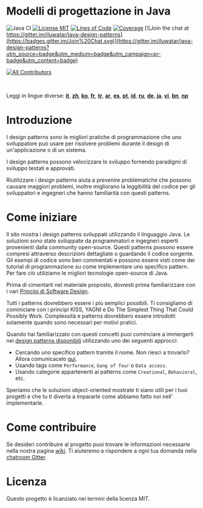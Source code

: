 <!-- the line below needs to be an empty line C: (its because kramdown isnt
     that smart and dearly wants an empty line before a heading to be able to
     display it as such, e.g. website) -->

# Modelli di progettazione in Java

![Java CI](https://github.com/iluwatar/java-design-patterns/workflows/Java%20CI/badge.svg)
[![License MIT](https://img.shields.io/badge/license-MIT-blue.svg)](https://raw.githubusercontent.com/iluwatar/java-design-patterns/master/LICENSE.md)
[![Lines of Code](https://sonarcloud.io/api/project_badges/measure?project=iluwatar_java-design-patterns&metric=ncloc)](https://sonarcloud.io/dashboard?id=iluwatar_java-design-patterns)
[![Coverage](https://sonarcloud.io/api/project_badges/measure?project=iluwatar_java-design-patterns&metric=coverage)](https://sonarcloud.io/dashboard?id=iluwatar_java-design-patterns)
[![Join the chat at https://gitter.im/iluwatar/java-design-patterns](https://badges.gitter.im/Join%20Chat.svg)](https://gitter.im/iluwatar/java-design-patterns?utm_source=badge&utm_medium=badge&utm_campaign=pr-badge&utm_content=badge)
<!-- ALL-CONTRIBUTORS-BADGE:START - Do not remove or modify this section -->
[![All Contributors](https://img.shields.io/badge/all_contributors-233-orange.svg?style=flat-square)](#contributors-)
<!-- ALL-CONTRIBUTORS-BADGE:END -->

<br/>

Leggi in lingue diverse: [**it**](localization/it/README.md), [**zh**](localization/zh/README.md), [**ko**](localization/ko/README.md), [**fr**](localization/fr/README.md), [**tr**](localization/tr/README.md), [**ar**](localization/ar/README.md), [**es**](localization/es/README.md), [**pt**](localization/pt/README.md), [**id**](localization/id/README.md), [**ru**](localization/ru/README.md), [**de**](localization/de/README.md), [**ja**](localization/ja/README.md), [**vi**](localization/vi/README.md), [**bn**](localization/bn/README.md), [**np**](localization/np/README.md)
<br/>

# Introduzione

I design patterns sono le migliori pratiche di programmazione che uno sviluppatore puó usare per
risolvere problemi durante il design di un'applicazione o di un sistema.

I design patterns possono velocizzare lo sviluppo fornendo paradigmi di
sviluppo testati e approvati.

Riutilizzare i design patterns aiuta a prevenire problematiche che possono causare maggiori problemi, inoltre migliorano la leggibilità del codice per gli sviluppatori e ingegneri che hanno familiarità con questi patterns.

# Come iniziare

Il sito mostra i design patterns sviluppati utilizzando il linguaggio Java. Le soluzioni sono state
sviluppate da programmatori e ingegneri esperti provenienti dalla community open-source. Questi patterns possono essere compresi attraverso descrizioni dettagliate o guardando
il codice sorgente. Gli esempi di codice sono ben commentati e possono essere
visti come dei tutorial di programmazione su come implementare uno specifico pattern. Per fare ciò utiliziamo le migliori tecnologie open-source di Java.

Prima di cimentarti nel materiale proposto, dovresti prima familiarizzare con i vari
[Principi di Software Design](https://java-design-patterns.com/principles/).

Tutti i patterns dovrebbero essere i più semplici possibili. Ti consigliamo di cominiciare
con i principi KISS, YAGNI e Do The Simplest Thing That Could Possibly Work. Complessità
e patterns dovrebbero essere introdotti solamente quando sono necessari per motivi pratici.

Quando hai familiarizzato con questi concetti puoi cominciare a immergerti nei
[design patterns disponibili](https://java-design-patterns.com/patterns/) utilizzando
uno dei seguenti approcci:

- Cercando uno specifico pattern tramite il nome. Non riesci a trovarlo? Allora comunicacelo [qui](https://github.com/iluwatar/java-design-patterns/issues).
- Usando tags come `Performance`, `Gang of four` o `Data access`.
- Usando categorie appartenenti ai patterns come `Creational`, `Behavioral`, etc.

Speriamo che le soluzioni object-oriented mostrate ti siano utili per i tuoi progetti e che tu
ti diverta a impararle come abbiamo fatto noi nell' implementarle.

# Come contribuire

Se desideri contribuire al progetto puoi trovare le informazioni necessarie nella nostra pagina
[wiki](https://github.com/iluwatar/java-design-patterns/wiki). Ti aiuteremo a rispondere a
ogni tua domanda nella [chatroom Gitter](https://gitter.im/iluwatar/java-design-patterns).

# Licenza

Questo progetto è licanziato nei termini della licenza MIT.
